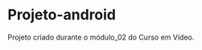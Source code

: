 #  Projeto-android
Projeto criado durante o módulo_02 do Curso em Vídeo.

<a href= "https://caxty.github.io/projeto-android/" target="_blank" class="externo" > </a>